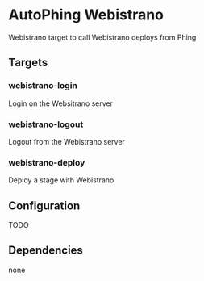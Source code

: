 AutoPhing Webistrano
====================

Webistrano target to call Webistrano deploys from Phing

## Targets ##

### webistrano-login ###
Login on the Websitrano server

### webistrano-logout ###
Logout from the Webistrano server

### webistrano-deploy ###
Deploy a stage with Webistrano

## Configuration ##
TODO

## Dependencies ##
none
